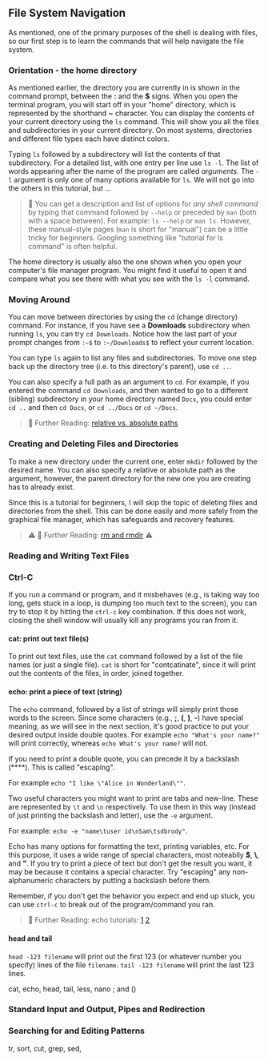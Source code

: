 ## File System Navigation
As mentioned, one of the primary purposes of the shell is dealing with files, so our first step is to learn the commands that will help navigate the file system.

### Orientation - the home directory
As mentioned earlier, the directory you are currently in is shown in the command prompt, between the **:** and the **$** signs.
When you open the terminal program, you will start off in your "home" directory, which is represented by the shorthand **~** character.
You can display the contents of your current directory using the `ls` command. This will show you all the files and subdirectories
in your current directory. On most systems, directories and different file types each have distinct colors.

Typing `ls` followed by a subdirectory will list the contents of that subdirectory.
For a detailed list, with one entry per line use `ls -l`. The list of words appearing after the name of the program are called _arguments_. The `-l` argument is only one of many options available for `ls`. We will not go into the others in this tutorial, but ...

>  📝 You can get a description and list of options for *any shell command* by typing that command followed by `--help` or preceded by `man` (both with a space between).
> For example: `ls --help` or `man ls`. However, these manual-style pages (`man` is short for "manual") can be a little tricky for beginners.
> Googling something like "tutorial for ls command" is often helpful.

The home directory is usually also the one shown when you open your computer's file manager program.
You might find it useful to open it and compare what you see there with what you see with the `ls -l` command.  

### Moving Around
You can move between directories by using the `cd` (change directory) command. For instance, if you have see a **Downloads** subdirectory when running `ls`, you can try `cd Downloads`. Notice how the last part of your prompt changes from `:~$` to `:~/Downloads$` to reflect your current location. 

You can type `ls` again to list any files and subdirectories. To move one step back up the directory tree (i.e. to this directory's parent), use `cd ..`.

You can also specify a full path as an argument to `cd`. For example, if you entered the command `cd Downloads`, and then wanted to go to a different (sibling) subdirectory in your home directory named `Docs`, you could enter `cd ..` and then `cd Docs`, or `cd ../Docs` or `cd ~/Docs`.

> 📖 Further Reading: [relative vs. absolute paths](https://linuxhandbook.com/absolute-vs-relative-path/)

### Creating and Deleting Files and Directories
To make a new directory under the current one, enter `mkdir` followed by the desired name. You can also specify a relative or absolute path as the argument, however, the parent directory for the new one you are creating has to already exist. 

Since this is a tutorial for beginners, I will skip the topic of deleting files and directories from the shell. This can be done easily and more safely from the graphical file manager, which has safeguards and recovery features.

> ⚠️ 📖 Further Reading: [rm and rmdir](https://www.hostinger.com/tutorials/how-to-remove-files-and-folders-using-linux-command-line) ⚠️

### Reading and Writing Text Files

### Ctrl-C
If you run a command or program, and it misbehaves (e.g., is taking way too long, gets stuck in a loop, is dumping too much text to the screen), you can try to stop it by hitting the `ctrl-c` key combination. If this does not work, closing the shell window will usually kill any programs you ran from it.

#### cat: print out text file(s)
To print out text files, use the `cat` command followed by a list of the file names (or just a single file). `cat` is short for "contcatinate", since it will print out the contents of the files, in order, joined together.

#### echo: print a piece of text (string)
The `echo` command, followed by a list of strings will simply print those words to the screen. Since some characters (e.g., **;**, **(**, **)**, **-**) have special meaning, as we will see in the next section, it's good practice to put your desired output inside double quotes. For example `echo "What's your name?"` will print correctly, whereas `echo What's your name?` will not.

If you need to print a double quote, you can precede it by a backslash (**\**). This is called "escaping".

For example `echo "I like \"Alice in Wonderland\""`. 

Two useful characters you might want to print are tabs and new-line. These are represented by `\t` and `\n` respectively. To use them in this way (instead of just printing the backslash and letter), use the `-e` argument.

For example: `echo -e "name\tuser id\nSam\tsdbrody"`.

Echo has many options for formatting the text, printing variables, etc. For this purpose, it uses a wide range of special characters, most noteablly **$**, **\\**, and **"**. If you try to print a piece of text but don't get the result you want, it may be because it contains a special character. Try "escaping" any non-alphanumeric characters by putting a backslash before them.

Remember, if you don't get the behavior you expect and end up stuck, you can use `ctrl-c` to break out of the program/command you ran.  

> 📖 Further Reading: echo tutorials: [1](https://earthly.dev/blog/practical-guide-to-linux-echo-cmd/) [2](https://linuxhint.com/bash_echo/)

#### head and tail
`head -123 filename` will print out the first 123 (or whatever number you specify) lines of the file `filename`. `tail -123 filename` will print the last 123 lines.  

cat, echo, head, tail, less, nano
; and ()

### Standard Input and Output, Pipes and Redirection


### Searching for and Editing Patterns
tr, sort, cut, grep, sed, 

